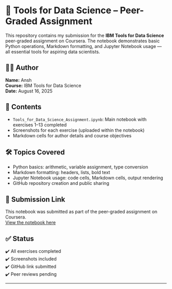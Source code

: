 # 📘 Tools for Data Science – Peer-Graded Assignment

This repository contains my submission for the **IBM Tools for Data Science** peer-graded assignment on Coursera. The notebook demonstrates basic Python operations, Markdown formatting, and Jupyter Notebook usage — all essential tools for aspiring data scientists.

## 🧑‍💻 Author
**Name:** Ansh  
**Course:** IBM Tools for Data Science  
**Date:** August 16, 2025

## 📂 Contents
- `Tools_for_Data_Science_Assignment.ipynb`: Main notebook with exercises 1–13 completed
- Screenshots for each exercise (uploaded within the notebook)
- Markdown cells for author details and course objectives

## 🛠️ Topics Covered
- Python basics: arithmetic, variable assignment, type conversion
- Markdown formatting: headers, lists, bold text
- Jupyter Notebook usage: code cells, Markdown cells, output rendering
- GitHub repository creation and public sharing

## 🔗 Submission Link
This notebook was submitted as part of the peer-graded assignment on Coursera.  
[View the notebook here](https://github.com/anshxgaur/tools-for-data-science-assignment/blob/main/Tools_for_Data_Science_Assignment.ipynb)

## ✅ Status
✔️ All exercises completed  
✔️ Screenshots included  
✔️ GitHub link submitted  
✔️ Peer reviews pending

---

